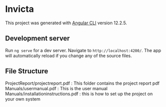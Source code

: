 # Invicta

This project was generated with [Angular CLI](https://github.com/angular/angular-cli) version 12.2.5.

## Development server

Run `ng serve` for a dev server. Navigate to `http://localhost:4200/`. The app will automatically reload if you change any of the source files.

## File Structure
ProjectReport/projectreport.pdf : This folder contains the project report pdf
<br>Manuals/usermanual.pdf : This is the user manual
<br>Manuals/installationinstructions.pdf : this is how to set up the project on your own system 
